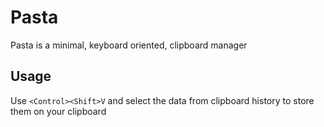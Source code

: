 # Pasta

Pasta is a minimal, keyboard oriented, clipboard manager

## Usage

Use `<Control><Shift>V` and select the data from clipboard history to store them
on your clipboard
